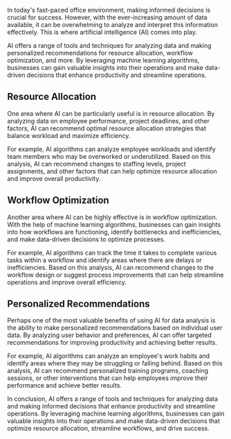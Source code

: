 

In today's fast-paced office environment, making informed decisions is crucial for success. However, with the ever-increasing amount of data available, it can be overwhelming to analyze and interpret this information effectively. This is where artificial intelligence (AI) comes into play.

AI offers a range of tools and techniques for analyzing data and making personalized recommendations for resource allocation, workflow optimization, and more. By leveraging machine learning algorithms, businesses can gain valuable insights into their operations and make data-driven decisions that enhance productivity and streamline operations.

Resource Allocation
-------------------

One area where AI can be particularly useful is in resource allocation. By analyzing data on employee performance, project deadlines, and other factors, AI can recommend optimal resource allocation strategies that balance workload and maximize efficiency.

For example, AI algorithms can analyze employee workloads and identify team members who may be overworked or underutilized. Based on this analysis, AI can recommend changes to staffing levels, project assignments, and other factors that can help optimize resource allocation and improve overall productivity.

Workflow Optimization
---------------------

Another area where AI can be highly effective is in workflow optimization. With the help of machine learning algorithms, businesses can gain insights into how workflows are functioning, identify bottlenecks and inefficiencies, and make data-driven decisions to optimize processes.

For example, AI algorithms can track the time it takes to complete various tasks within a workflow and identify areas where there are delays or inefficiencies. Based on this analysis, AI can recommend changes to the workflow design or suggest process improvements that can help streamline operations and improve overall efficiency.

Personalized Recommendations
----------------------------

Perhaps one of the most valuable benefits of using AI for data analysis is the ability to make personalized recommendations based on individual user data. By analyzing user behavior and preferences, AI can offer targeted recommendations for improving productivity and achieving better results.

For example, AI algorithms can analyze an employee's work habits and identify areas where they may be struggling or falling behind. Based on this analysis, AI can recommend personalized training programs, coaching sessions, or other interventions that can help employees improve their performance and achieve better results.

In conclusion, AI offers a range of tools and techniques for analyzing data and making informed decisions that enhance productivity and streamline operations. By leveraging machine learning algorithms, businesses can gain valuable insights into their operations and make data-driven decisions that optimize resource allocation, streamline workflows, and drive success.
